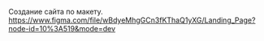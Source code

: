 Создание сайта по макету.
https://www.figma.com/file/wBdyeMhgGCn3fKThaQ1yXG/Landing_Page?node-id=10%3A519&mode=dev